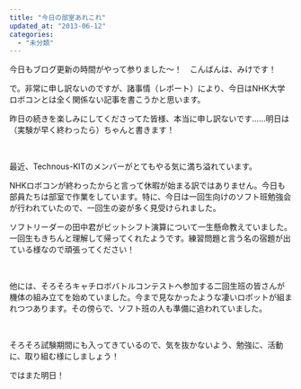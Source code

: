 ```yaml
---
title: "今日の部室あれこれ"
updated_at: "2013-06-12"
categories: 
  - "未分類"
---
```


今日もブログ更新の時間がやって参りました～！　こんばんは、みけです！

で。非常に申し訳ないのですが、諸事情（レポート）により、今日はNHK大学ロボコンとは全く関係ない記事を書こうかと思います。

昨日の続きを楽しみにしてくださってた皆様、本当に申し訳ないです……明日は（実験が早く終わったら）ちゃんと書きます！

 

最近、Technous-KITのメンバーがとてもやる気に満ち溢れています。

NHKロボコンが終わったからと言って休暇が始まる訳ではありません。今日も部員たちは部室で作業をしています。特に、今日は一回生向けのソフト班勉強会が行われていたので、一回生の姿が多く見受けられました。

ソフトリーダーの田中君がビットシフト演算について一生懸命教えていました。一回生もきちんと理解して帰ってくれたようです。練習問題と言う名の宿題が出ている様なので頑張ってください！

 

他には、そろそろキャチロボバトルコンテストへ参加する二回生班の皆さんが機体の組み立てを始めていました。今まで見なかったような凄いロボットが組まれつつあります。その傍らで、ソフト班の人も準備に追われていました。

 

そろそろ試験期間にも入ってきているので、気を抜かないよう、勉強に、活動に、取り組む様にしましょう！

ではまた明日！
